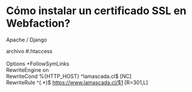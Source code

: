 # Cómo instalar un certificado SSL en Webfaction? <br>
Apache / Django <br>



archivo #.htaccess  <br>
 <br>
Options +FollowSymLinks <br>
RewriteEngine on <br>
RewriteCond %{HTTP_HOST} ^lamascada.cl$ [NC] <br>
RewriteRule ^(.*)$ https://www.lamascada.cl/$1 [R=301,L] <br>
